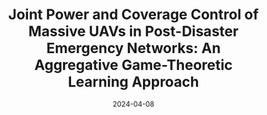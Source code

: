 ---
title: "Joint Power and Coverage Control of Massive UAVs in Post-Disaster Emergency Networks: An Aggregative Game-Theoretic Learning Approach"
collection: publications
category: 2024
date: 2024-04-08
permalink: /publication/Joint Power and Coverage Control of Massive UAVs in Post-Disaster Emergency Networks_An Aggregative Game-Theoretic Learning Approach
excerpt: '<strong><u>Lixing Chen</u></strong>'
venue: 'IEEE Transactions on Network Science and Engineering'
paperurl: 'https://ieeexplore.ieee.org/abstract/document/10494554'
---